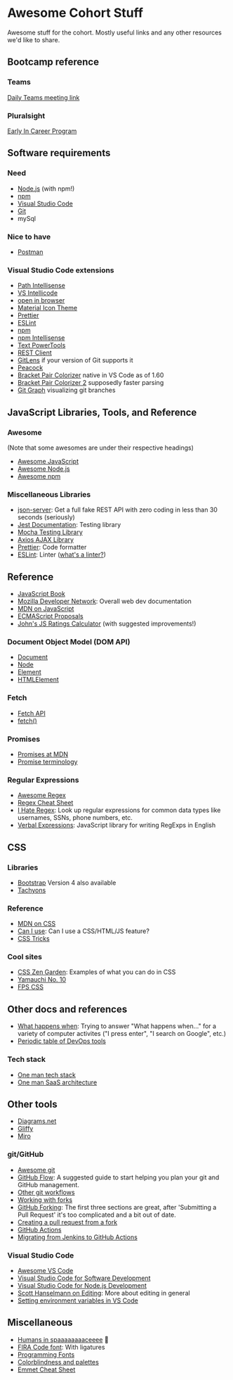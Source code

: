 # Awesome Cohort Stuff

Awesome stuff for the cohort. Mostly useful links and any other resources we'd like to share.

## Bootcamp reference

### Teams

[Daily Teams meeting link](https://teams.microsoft.com/l/meetup-join/19%3a1961496ba21346d19c6c8a365efc0b6a%40thread.tacv2/1629217034333?context=%7b%22Tid%22%3a%222242945a-4ab9-4132-840e-cce1c66e31bb%22%2c%22Oid%22%3a%229c6f5a68-35a0-4b48-a280-f96c5dd0e6f9%22%7d)

### Pluralsight

[Early In Career Program](https://app.pluralsight.com/channels/details/6193e090-f975-4f33-9828-4b580e1f1fd2)

## Software requirements

### Need
- [Node.js](https://nodejs.org/en/) (with npm!)
- [npm](https://www.npmjs.com/)
- [Visual Studio Code](https://code.visualstudio.com/)
- [Git](https://git-scm.com/) 
- mySql

### Nice to have
- [Postman](https://www.postman.com/)

### Visual Studio Code extensions

- [Path Intellisense](https://marketplace.visualstudio.com/items?itemName=christian-kohler.path-intellisense)
- [VS Intellicode](https://marketplace.visualstudio.com/items?itemName=VisualStudioExptTeam.vscodeintellicode)
- [open in browser](https://marketplace.visualstudio.com/items?itemName=techer.open-in-browser)
- [Material Icon Theme](https://marketplace.visualstudio.com/items?itemName=PKief.material-icon-theme)
- [Prettier](https://marketplace.visualstudio.com/items?itemName=esbenp.prettier-vscode)
- [ESLint](https://marketplace.visualstudio.com/items?itemName=dbaeumer.vscode-eslint)
- [npm](https://marketplace.visualstudio.com/items?itemName=eg2.vscode-npm-script)
- [npm Intellisense](https://marketplace.visualstudio.com/items?itemName=christian-kohler.npm-intellisense)
- [Text PowerTools](https://marketplace.visualstudio.com/items?itemName=qcz.text-power-tools)
- [REST Client](https://marketplace.visualstudio.com/items?itemName=humao.rest-client)
- [GitLens](https://marketplace.visualstudio.com/items?itemName=eamodio.gitlens) if your version of Git supports it
- [Peacock](https://marketplace.visualstudio.com/items?itemName=johnpapa.vscode-peacock)
- [Bracket Pair Colorizer](https://marketplace.visualstudio.com/items?itemName=CoenraadS.bracket-pair-colorizer) native in VS Code as of 1.60
- [Bracket Pair Colorizer 2](https://marketplace.visualstudio.com/items?itemName=CoenraadS.bracket-pair-colorizer-2) supposedly faster parsing
- [Git Graph](https://marketplace.visualstudio.com/items?itemName=mhutchie.git-graph) visualizing git branches

## JavaScript Libraries, Tools, and Reference

### Awesome

(Note that some awesomes are under their respective headings)
- [Awesome JavaScript](https://github.com/sorrycc/awesome-javascript)
- [Awesome Node.js](https://github.com/sindresorhus/awesome-nodejs)
- [Awesome npm](https://github.com/sindresorhus/awesome-npm)

### Miscellaneous Libraries

- [json-server](https://github.com/typicode/json-server): Get a full fake REST API with zero coding in less than 30 seconds (seriously)
- [Jest Documentation](https://jestjs.io/docs/getting-started): Testing library
- [Mocha Testing Library](https://mochajs.org/)
- [Axios AJAX Library](https://mochajs.org/)
- [Prettier](https://prettier.io/): Code formatter
- [ESLint](https://eslint.org/): Linter ([what's a linter?](https://sourcelevel.io/blog/what-is-a-linter-and-why-your-team-should-use-it))

## Reference

- [JavaScript Book](javascriptbook.com/code/)
- [Mozilla Developer Network](https://developer.mozilla.org/): Overall web dev documentation
- [MDN on JavaScript](https://developer.mozilla.org/en-US/docs/Web/JavaScript)
- [ECMAScript Proposals](https://github.com/tc39/proposals)
- [John's JS Ratings Calculator](https://github.com/johnpaxton-tjx/JS-RatingsCalculator) (with suggested improvements!)

### Document Object Model (DOM API)
- [Document](https://developer.mozilla.org/en-US/docs/Web/API/Document)
- [Node](https://developer.mozilla.org/en-US/docs/Web/API/Node)
- [Element](https://developer.mozilla.org/en-US/docs/Web/API/Element)
- [HTMLElement](https://developer.mozilla.org/en-US/docs/Web/API/HTMLElement)

### Fetch
- [Fetch API](https://developer.mozilla.org/en-US/docs/Web/API/Fetch_API)
- [fetch()](https://developer.mozilla.org/en-US/docs/Web/API/fetch)

### Promises
- [Promises at MDN](https://developer.mozilla.org/en-US/docs/Web/JavaScript/Reference/Global_Objects/Promise)
- [Promise terminology](https://stackoverflow.com/a/56850392)

### Regular Expressions
- [Awesome Regex](https://github.com/aloisdg/awesome-regex)
- [Regex Cheat Sheet](https://remram44.github.io/regex-cheatsheet/regex.html)
- [I Hate Regex](https://ihateregex.io/): Look up regular expressions for common data types like usernames, SSNs, phone numbers, etc. 
- [Verbal Expressions](https://github.com/VerbalExpressions/JSVerbalExpressions): JavaScript library for writing RegExps in English

## CSS

### Libraries
- [Bootstrap](https://getbootstrap.com/docs) Version 4 also available
- [Tachyons](https://tachyons.io/)

### Reference
- [MDN on CSS](https://developer.mozilla.org/en-US/docs/Web/CSS)
- [Can I use](https://caniuse.com/): Can I use a CSS/HTML/JS feature? 
- [CSS Tricks](https://css-tricks.com/)

### Cool sites
- [CSS Zen Garden](http://www.csszengarden.com/221/): Examples of what you can do in CSS
- [Yamauchi No. 10](https://y-n10.com/)
- [FPS CSS](https://keithclark.co.uk/labs/css-fps/)

## Other docs and references

- [What happens when](https://github.com/alex/what-happens-when): Trying to answer "What happens when..." for a variety of computer activites ("I press enter", "I search on Google", etc.)
- [Periodic table of DevOps tools](https://digital.ai/periodic-table-of-devops-tools)

### Tech stack

- [One man tech stack](https://panelbear.com/blog/tech-stack/)
- [One man SaaS architecture](https://anthonynsimon.com/blog/one-man-saas-architecture/)

## Other tools

- [Diagrams.net](https://www.diagrams.net/)
- [Gliffy](https://www.gliffy.com/)
- [Miro](https://miro.com/)

### git/GitHub
- [Awesome git](https://github.com/dictcp/awesome-git)
- [GitHub Flow](https://guides.github.com/introduction/flow/): A suggested guide to start helping you plan your git and GitHub management. 
- [Other git workflows](https://buddy.works/blog/5-types-of-git-workflows)
- [Working with forks](https://docs.github.com/en/github/collaborating-with-pull-requests/working-with-forks)
- [GitHub Forking](https://gist.github.com/Chaser324/ce0505fbed06b947d962): The first three sections are great, after 'Submitting a Pull Request' it's too complicated and a bit out of date. 
- [Creating a pull request from a fork](https://docs.github.com/en/github/collaborating-with-pull-requests/proposing-changes-to-your-work-with-pull-requests/creating-a-pull-request-from-a-fork)
- [GitHub Actions](https://docs.github.com/en/actions)
- [Migrating from Jenkins to GitHub Actions](https://docs.github.com/en/actions/migrating-to-github-actions/migrating-from-jenkins-to-github-actions)

### Visual Studio Code
- [Awesome VS Code](https://github.com/viatsko/awesome-vscode)
- [Visual Studio Code for Software Development](https://app.pluralsight.com/guides/visual-studio-code-for-software-development)
- [Visual Studio Code for Node.js Development](https://app.pluralsight.com/guides/visual-studio-code-for-node.js-development)
- [Scott Hanselmann on Editing](https://www.youtube.com/watch?v=gSMyLMZYjz8): More about editing in general
- [Setting environment variables in VS Code](https://stackoverflow.com/questions/43983718/set-global-path-environment-variable-in-vs-code)

## Miscellaneous

- [Humans in spaaaaaaaaceeee](http://open-notify.org/Open-Notify-API/People-In-Space/) :rocket:
- [FIRA Code font](https://github.com/tonsky/FiraCode): With ligatures
- [Programming Fonts](https://www.programmingfonts.org/)
- [Colorblindness and palettes](https://davidmathlogic.com/colorblind)
- [Emmet Cheat Sheet](https://docs.emmet.io/cheat-sheet/)
